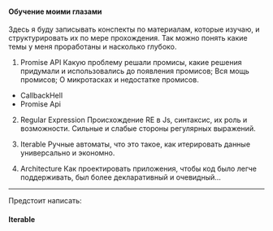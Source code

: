 #### Обучение моими глазами
Здесь я буду записывать конспекты по материалам, которые изучаю, и структурировать их по мере прохождения.
Так можно понять какие темы у меня проработаны и насколько глубоко.

1. Promise API
Какую проблему решали промисы, какие решения придумали и использовались до появления промисов; Вся мощь промисов; О микротасках и недостатке промисов.

- CallbackHell
- Promise Api

2. Regular Expression
Происхождение RE в Js, синтаксис, их роль и возможности. Сильные и слабые стороны регулярных выражений.

3. Iterable
Ручные автоматы, что это такое, как итерировать данные универсально и экономно.

4. Architecture
Как проектировать приложения, чтобы код было легче поддерживать, был более декларативный и очевидный...

---
Предстоит написать:
#### Iterable
